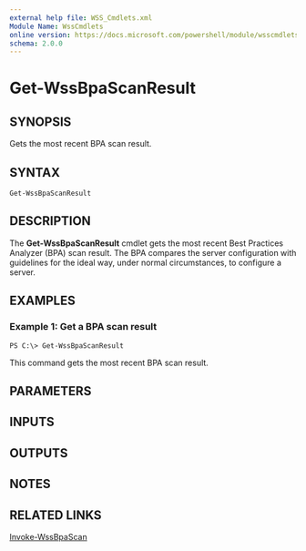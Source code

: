 ```yaml
---
external help file: WSS_Cmdlets.xml
Module Name: WssCmdlets
online version: https://docs.microsoft.com/powershell/module/wsscmdlets/get-wssbpascanresult?view=windowsserver2012-ps&wt.mc_id=ps-gethelp
schema: 2.0.0
---
```


# Get-WssBpaScanResult

## SYNOPSIS
Gets the most recent BPA scan result.

## SYNTAX

```
Get-WssBpaScanResult
```

## DESCRIPTION
The **Get-WssBpaScanResult** cmdlet gets the most recent Best Practices Analyzer (BPA) scan result.
The BPA compares the server configuration with guidelines for the ideal way, under normal circumstances, to configure a server.

## EXAMPLES

### Example 1: Get a BPA scan result
```
PS C:\> Get-WssBpaScanResult
```

This command gets the most recent BPA scan result.

## PARAMETERS

## INPUTS

## OUTPUTS

## NOTES

## RELATED LINKS

[Invoke-WssBpaScan](./Invoke-WssBpaScan.md)

